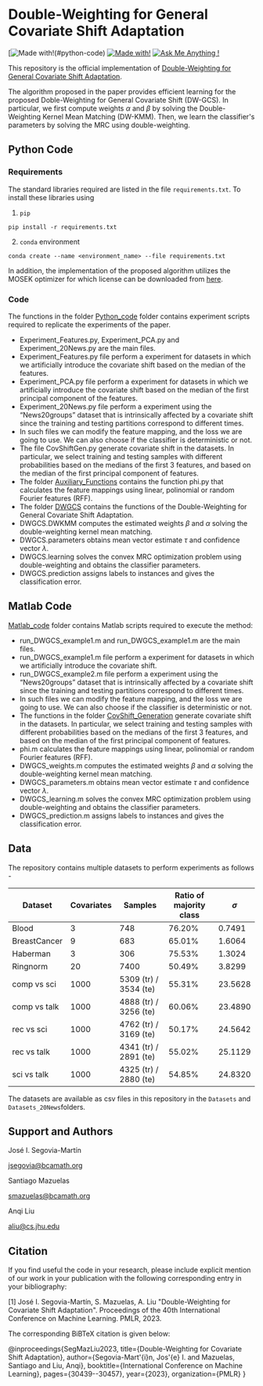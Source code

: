 # Double-Weighting for General Covariate Shift Adaptation
[![Made with!](https://img.shields.io/badge/Made%20with-Python-1f425f.svg)(#python-code) [![Made with!](https://img.shields.io/badge/Made%20with-MATLAB-red)](#matlab-code) [![Ask Me Anything !](https://img.shields.io/badge/Ask%20me-anything-1abc9c.svg)](#support-and-authors)

This repository is the official implementation of [Double-Weighting for General Covariate Shift Adaptation](https://arxiv.org/abs/2305.08637). 

The algorithm proposed in the paper provides efficient learning for the proposed Doble-Weighting for General Covariate Shift (DW-GCS). In particular, we first compute weights $\alpha$ and $\beta$ by solving the Double-Weighting Kernel Mean Matching (DW-KMM). Then, we learn the classifier's parameters by solving the MRC using double-weighting.

## Python Code

### Requirements

The standard libraries required are listed in the file `requirements.txt`. To install these libraries using

1) `pip`
```setup
pip install -r requirements.txt
```

2) `conda` environment
```
conda create --name <environment_name> --file requirements.txt
```

In addition, the implementation of the proposed algorithm utilizes the MOSEK optimizer for which license can be downloaded from [here](https://www.mosek.com/products/academic-licenses/).

### Code

The functions in the folder [Python_code](https://github.com/MachineLearningBCAM/MRCs-for-Covariate-Shift-Adaptation/tree/main/Experiments_Paper) folder contains experiment scripts required to replicate the experiments of the paper.

* Experiment_Features.py, Experiment_PCA.py and Experiment_20News.py are the main files. 
* Experiment_Features.py file perform a experiment for datasets in which we artificially introduce the covariate shift based on the median of the features. 
* Experiment_PCA.py file perform a experiment for datasets in which we artificially introduce the covariate shift based on the median of the first principal component of the features. 
* Experiment_20News.py file perform a experiment using the “News20groups” dataset that is intrinsically affected by a covariate shift since the training and testing partitions correspond to different times.
* In such files we can modify the feature mapping, and the loss we are going to use. We can also choose if the classifier is deterministic or not.
* The file CovShiftGen.py generate covariate shift in the datasets. In particular, we select training and testing samples with different probabilities based on the medians of the first 3 features, and based on the median of the first principal component of features.
* The folder [Auxiliary_Functions](https://github.com/MachineLearningBCAM/MRCs-for-Covariate-Shift-Adaptation/tree/main/Auxiliary_Functions) contains the function phi.py that calculates the feature mappings using linear, polinomial or random Fourier features (RFF).
* The folder [DWGCS](https://github.com/MachineLearningBCAM/MRCs-for-Covariate-Shift-Adaptation/tree/main/DWGCS) contains the functions of the Double-Weighting for General Covariate Shift Adaptation.
* DWGCS.DWKMM computes the estimated weights $\beta$ and $\alpha$ solving the double-weighting kernel mean matching.
* DWGCS.parameters obtains mean vector estimate $\tau$ and confidence vector $\lambda$.
* DWGCS.learning solves the convex MRC optimization problem using double-weighting and obtains the classifier parameters.
* DWGCS.prediction assigns labels to instances and gives the classification error.

## Matlab Code

[Matlab_code](https://github.com/MachineLearningBCAM/MRCs-for-Covariate-Shift-Adaptation/tree/main/Matlab_Code%20) folder contains Matlab scripts required to execute the method:

* run_DWGCS_example1.m and run_DWGCS_example1.m are the main files. 
* run_DWGCS_example1.m file perform a experiment for datasets in which we artificially introduce the covariate shift. 
* run_DWGCS_example2.m file perform a experiment using the “News20groups” dataset that is intrinsically affected by a covariate shift since the training and testing partitions correspond to different times. 
* In such files we can modify the feature mapping, and the loss we are going to use. We can also choose if the classifier is deterministic or not.
* The functions in the folder [CovShift_Generation](https://github.com/MachineLearningBCAM/MRCs-for-Covariate-Shift-Adaptation/tree/main/Matlab_Code%20/CovShift_Generation) generate covariate shift in the datasets. In particular, we select training and testing samples with different probabilities based on the medians of the first 3 features, and based on the median of the first principal component of features.
* phi.m calculates the feature mappings using linear, polinomial or random Fourier features (RFF).
* DWGCS_weights.m computes the estimated weights $\beta$ and $\alpha$ solving the double-weighting kernel mean matching.
* DWGCS_parameters.m obtains mean vector estimate $\tau$ and confidence vector $\lambda$.
* DWGCS_learning.m solves the convex MRC optimization problem using double-weighting and obtains the classifier parameters.
* DWGCS_prediction.m assigns labels to instances and gives the classification error.

## Data

The repository contains multiple datasets to perform experiments as follows - 

Dataset | Covariates | Samples | Ratio of majority class | $\sigma$
--- | --- | --- | --- | ---
Blood | 3 | 748 | 76.20% | 0.7491
BreastCancer | 9 | 683 | 65.01% | 1.6064
Haberman | 3 | 306 | 75.53% | 1.3024
Ringnorm | 20 | 7400 | 50.49% | 3.8299
comp vs sci | 1000 | 5309 (tr) / 3534 (te) | 55.31% | 23.5628
comp vs talk | 1000 | 4888 (tr) / 3256 (te) | 60.06% | 23.4890
rec vs sci | 1000 | 4762 (tr) / 3169 (te) | 50.17% | 24.5642
rec vs talk | 1000 | 4341 (tr) / 2891 (te) | 55.02% | 25.1129
sci vs talk | 1000 | 4325 (tr) / 2880 (te) | 54.85% | 24.8320

The datasets are available as csv files in this repository in the `Datasets` and `Datasets_20News`folders.

## Support and Authors

José I. Segovia-Martín

jsegovia@bcamath.org

Santiago Mazuelas 

smazuelas@bcamath.org

Anqi Liu

aliu@cs.jhu.edu

## Citation

If you find useful the code in your research, please include explicit mention of our work in your publication with the following corresponding entry in your bibliography:

[1] José I. Segovia-Martín, S. Mazuelas, A. Liu "Double-Weighting for Covariate Shift Adaptation". Proceedings of the 40th International Conference on Machine Learning. PMLR, 2023.

The corresponding BiBTeX citation is given below:

@inproceedings{SegMazLiu2023,
  title={Double-Weighting for Covariate Shift Adaptation},
  author={Segovia-Mart'{i}n, Jos'{e} I. and Mazuelas, Santiago and Liu, Anqi},
  booktitle={International Conference on Machine Learning},
  pages={30439--30457},
  year={2023},
  organization={PMLR}
}
